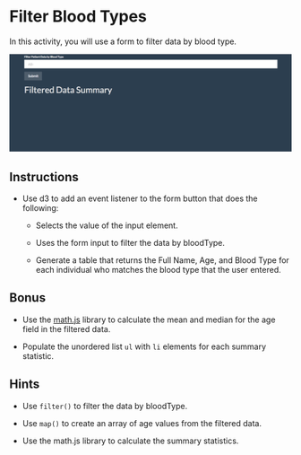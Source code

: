 # Filter Blood Types

In this activity, you will use a form to filter data by blood type.

![form-filter.gif](Images/form-filter.gif)

## Instructions

* Use d3 to add an event listener to the form button that does the following:

  * Selects the value of the input element.

  * Uses the form input to filter the data by bloodType.

  * Generate a table that returns the Full Name, Age, and Blood Type for each individual who matches the blood type that the user entered.

## Bonus

* Use the [math.js](http://mathjs.org/docs/reference/functions/mean.html) library to calculate the mean and median for the age field in the filtered data.

* Populate the unordered list `ul` with `li` elements for each summary statistic.

## Hints

* Use `filter()` to filter the data by bloodType.

* Use `map()` to create an array of age values from the filtered data.

* Use the math.js library to calculate the summary statistics.
